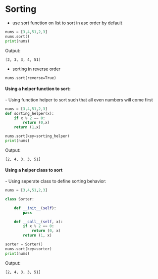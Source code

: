 
# Sorting

- use sort function on list to sort in asc order by default 

```python
nums = [3,4,51,2,3]
nums.sort()
print(nums)
```
Output:

```
[2, 3, 3, 4, 51]
```

- sorting in reverse order 

```
nums.sort(reverse=True)
```
<h4>Using a helper function to sort:</h4>
- Using function helper to sort such that all even numbers will come first

```python
nums = [3,4,51,2,3]
def sorting_helper(x):
    if x % 2 == 0:
        return (0,x)
    return (1,x)

nums.sort(key=sorting_helper)
print(nums)
```

Output:

```
[2, 4, 3, 3, 51]
```

<h4>Using a helper class to sort</h4>
- Using seperate class to define sorting behavior:

```python
nums = [3,4,51,2,3]

class Sorter:

    def __init__(self):
        pass

    def __call__(self, x):
        if x % 2 == 0:
            return (0, x)
        return (1, x)

sorter = Sorter()
nums.sort(key=sorter)
print(nums)
```

Output:

````
[2, 4, 3, 3, 51]
````

